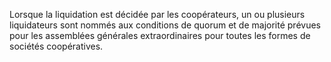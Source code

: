 Lorsque la liquidation est décidée par les coopérateurs, un ou plusieurs liquidateurs sont nommés aux conditions de quorum et de majorité prévues pour les assemblées générales extraordinaires pour toutes les formes de sociétés coopératives.